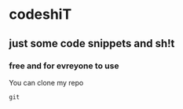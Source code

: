 # codeshiT
## just some code snippets and sh!t
### free and for evreyone to use

You can clone my repo

```
git 
```
